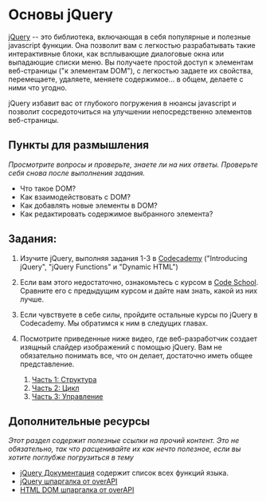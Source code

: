 # Основы jQuery
<!-- *Estimated Time: 1-2 hrs* -->

[jQuery](http://skillcrush.com/2012/07/23/jquery/) -- это библиотека, включающая в себя популярные и полезные javascript функции. Она позволит вам с легкостью разрабатывать такие интерактивные блоки, как всплывающие диалоговые окна или выпадающие списки меню. Вы получаете простой доступ к элементам веб-страницы ("к элементам DOM"), с легкостью задаете их свойства, перемещаете, удаляете, меняете содержимое... в общем, делаете с ними что угодно.

jQuery избавит вас от глубокого погружения в нюансы javascript и позволит сосредоточиться на улучшении непосредственно элементов веб-страницы.

## Пункты для размышления

*Просмотрите вопросы и проверьте, знаете ли на них ответы. Проверьте себя снова после выполнения задания.*

* Что такое DOM?
* Как взаимодействовать с DOM?
* Как добавлять новые элементы в DOM?
* Как редактировать содержимое выбранного элемента?

## Задания:

1. Изучите jQuery, выполняя задания 1-3 в [Codecademy](http://www.codecademy.com/tracks/jquery) ("Introducing jQuery", "jQuery Functions" и "Dynamic HTML")
2. Если вам этого недостаточно, ознакомьтесь с курсом в [Code School](http://try.jquery.com/). Сравните его с предыдущим курсом и дайте нам знать, какой из них лучше.
3. Если чувствуете в себе силы, пройдите остальные курсы по jQuery в Codecademy. Мы обратимся к ним в следущих главах.
4. Посмотрите приведенные ниже видео, где веб-разработчик создает изящный слайдер изображений с помощью jQuery. Вам не обязательно понимать все, что он делает, достаточно иметь общее представление.

    1. [Часть 1: Структура](http://www.youtube.com/watch?v=QtYP_eSVKfs)
    2. [Часть 2: Цикл](http://www.youtube.com/watch?v=z277ZUHNnnE)
    3. [Часть 3: Управление](http://www.youtube.com/watch?v=XlYsjMPCgfI)

## Дополнительные ресурсы

*Этот раздел содержит полезные ссылки на прочий контент. Это не обязательно, так что расценивайте их как нечто полезное, если вы хотите поглубже погрузиться в тему*

* [jQuery Документация](http://api.jquery.com/) содержит список всех функций языка.
* [jQuery шпаргалка от overAPI](http://overapi.com/jquery/)
* [HTML DOM шпаргалка от overAPI](http://overapi.com/html-dom/)
